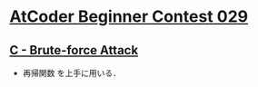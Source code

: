 # [AtCoder Beginner Contest 029](https://atcoder.jp/contests/abc029/tasks)

## [C - Brute-force Attack](https://atcoder.jp/contests/abc029/tasks/abc029_c)
- 再帰関数 を上手に用いる．
